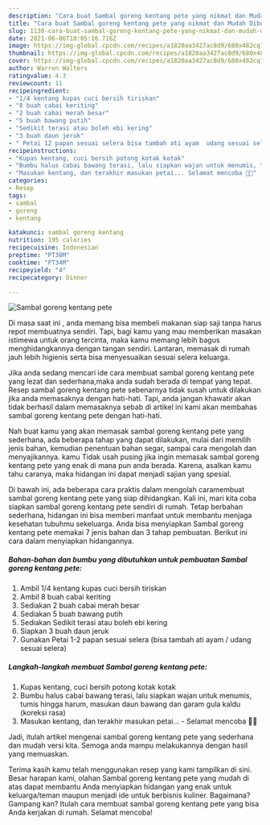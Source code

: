 ```yaml
---
description: "Cara buat Sambal goreng kentang pete yang nikmat dan Mudah Dibuat"
title: "Cara buat Sambal goreng kentang pete yang nikmat dan Mudah Dibuat"
slug: 1130-cara-buat-sambal-goreng-kentang-pete-yang-nikmat-dan-mudah-dibuat
date: 2021-06-06T10:05:16.716Z
image: https://img-global.cpcdn.com/recipes/a1820aa3427ac8d9/680x482cq70/sambal-goreng-kentang-pete-foto-resep-utama.jpg
thumbnail: https://img-global.cpcdn.com/recipes/a1820aa3427ac8d9/680x482cq70/sambal-goreng-kentang-pete-foto-resep-utama.jpg
cover: https://img-global.cpcdn.com/recipes/a1820aa3427ac8d9/680x482cq70/sambal-goreng-kentang-pete-foto-resep-utama.jpg
author: Warren Walters
ratingvalue: 4.3
reviewcount: 11
recipeingredient:
- "1/4 kentang kupas cuci bersih tiriskan"
- "8 buah cabai keriting"
- "2 buah cabai merah besar"
- "5 buah bawang putih"
- "Sedikit terasi atau boleh ebi kering"
- "3 buah daun jeruk"
- " Petai 12 papan sesuai selera bisa tambah ati ayam  udang sesuai selera"
recipeinstructions:
- "Kupas kentang, cuci bersih potong kotak kotak"
- "Bumbu halus cabai bawang terasi, lalu siapkan wajan untuk menumis, tumis hingga harum, masukan daun bawang dan garam gula kaldu (koreksi rasa)"
- "Masukan kentang, dan terakhir masukan petai... Selamat mencoba 👌🏼"
categories:
- Resep
tags:
- sambal
- goreng
- kentang

katakunci: sambal goreng kentang 
nutrition: 195 calories
recipecuisine: Indonesian
preptime: "PT38M"
cooktime: "PT34M"
recipeyield: "4"
recipecategory: Dinner

---
```



![Sambal goreng kentang pete](https://img-global.cpcdn.com/recipes/a1820aa3427ac8d9/680x482cq70/sambal-goreng-kentang-pete-foto-resep-utama.jpg)

Di masa  saat ini , anda memang bisa membeli makanan siap saji tanpa harus repot membuatnya sendiri. Tapi, bagi kamu yang mau memberikan masakan istimewa untuk orang tercinta, maka kamu memang lebih bagus menghidangkannya dengan tangan sendiri. Lantaran, memasak di rumah jauh lebih higienis serta bisa menyesuaikan sesuai selera keluarga.

Jika anda sedang mencari ide cara membuat sambal goreng kentang pete yang lezat dan sederhana,maka anda sudah berada di tempat yang tepat. Resep sambal goreng kentang pete  sebenarnya tidak susah untuk dilakukan jika anda memasaknya dengan hati-hati. Tapi, anda jangan khawatir akan tidak berhasil dalam memasaknya 
sebab di artikel ini kami akan membahas sambal goreng kentang pete dengan hati-hati.  



Nah buat kamu yang akan memasak sambal goreng kentang pete yang sederhana, ada beberapa tahap yang dapat dilakukan, mulai dari memilih jenis bahan, kemudian penentuan bahan segar, sampai cara mengolah dan menyajikannya. kamu Tidak usah pusing jika ingin memasak sambal goreng kentang pete yang enak di mana pun anda berada. Karena, asalkan kamu  tahu caranya, maka hidangan ini dapat menjadi sajian yang spesial.

Di bawah ini, ada beberapa cara praktis  dalam mengolah caramembuat sambal goreng kentang pete yang siap dihidangkan. Kali ini, mari kita coba siapkan sambal goreng kentang pete sendiri di rumah. Tetap berbahan sederhana, hidangan ini bisa memberi manfaat untuk membantu menjaga kesehatan tubuhmu sekeluarga. Anda bisa menyiapkan Sambal goreng kentang pete memakai 7 jenis bahan dan 3 tahap pembuatan. Berikut ini cara dalam menyiapkan hidangannya.

<!--inarticleads1-->

##### Bahan-bahan dan bumbu yang dibutuhkan untuk pembuatan Sambal goreng kentang pete:

1. Ambil 1/4 kentang kupas cuci bersih tiriskan
1. Ambil 8 buah cabai keriting
1. Sediakan 2 buah cabai merah besar
1. Sediakan 5 buah bawang putih
1. Sediakan Sedikit terasi atau boleh ebi kering
1. Siapkan 3 buah daun jeruk
1. Gunakan  Petai 1-2 papan sesuai selera (bisa tambah ati ayam / udang sesuai selera)




<!--inarticleads2-->

##### Langkah-langkah membuat Sambal goreng kentang pete:

1. Kupas kentang, cuci bersih potong kotak kotak
1. Bumbu halus cabai bawang terasi, lalu siapkan wajan untuk menumis, tumis hingga harum, masukan daun bawang dan garam gula kaldu (koreksi rasa)
1. Masukan kentang, dan terakhir masukan petai... - Selamat mencoba 👌🏼




Jadi, itulah artikel mengenai  sambal goreng kentang pete  yang sederhana dan mudah versi kita. Semoga anda mampu melakukannya dengan hasil yang memuaskan. 

Terima kasih kamu telah menggunakan resep yang kami tampilkan di sini. Besar harapan kami, olahan  Sambal goreng kentang pete yang mudah di atas dapat membantu Anda menyiapkan hidangan yang enak untuk keluarga/teman maupun menjadi ide untuk berbisnis kuliner. Bagaimana? Gampang kan? Itulah cara membuat sambal goreng kentang pete yang bisa Anda kerjakan di rumah. Selamat mencoba!

